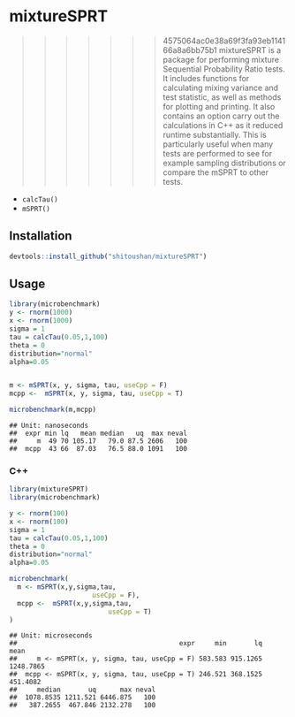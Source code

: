 # mixtureSPRT
>>>>>>> 4575064ac0e38a69f3fa93eb114166a8a6bb75b1
mixtureSPRT is a package for performing mixture Sequential Probability Ratio tests. It includes functions for calculating mixing variance and test statistic, as well as methods for plotting and printing. It also contains an option carry out the calculations in C++ as it reduced runtime substantially. This is particularly useful when many tests are performed to see for example sampling distributions or compare the mSPRT to other tests. 

- `calcTau()`
- `mSPRT()`




## Installation


```r
devtools::install_github("shitoushan/mixtureSPRT")
```

## Usage


```r
library(microbenchmark)
y <- rnorm(1000)
x <- rnorm(1000)
sigma = 1
tau = calcTau(0.05,1,100)
theta = 0
distribution="normal"
alpha=0.05


m <- mSPRT(x, y, sigma, tau, useCpp = F)
mcpp <-  mSPRT(x, y, sigma, tau, useCpp = T)

microbenchmark(m,mcpp)
```

```
## Unit: nanoseconds
##  expr min lq   mean median   uq  max neval
##     m  49 70 105.17   79.0 87.5 2606   100
##  mcpp  43 66  87.03   76.5 88.0 1091   100
```



### C++


```r
library(mixtureSPRT)
library(microbenchmark)

y <- rnorm(100)
x <- rnorm(100)
sigma = 1
tau = calcTau(0.05,1,100)
theta = 0
distribution="normal"
alpha=0.05

microbenchmark(
  m <- mSPRT(x,y,sigma,tau,
                     useCpp = F),
  mcpp <-  mSPRT(x,y,sigma,tau,
                         useCpp = T)
)
```

```
## Unit: microseconds
##                                         expr     min       lq      mean
##     m <- mSPRT(x, y, sigma, tau, useCpp = F) 583.583 915.1265 1248.7865
##  mcpp <- mSPRT(x, y, sigma, tau, useCpp = T) 246.521 368.1525  451.4082
##     median       uq      max neval
##  1078.8535 1211.521 6446.875   100
##   387.2655  467.846 2132.278   100
```

